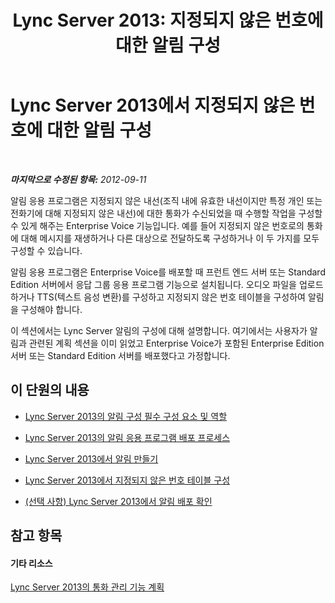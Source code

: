 ﻿---
title: 'Lync Server 2013: 지정되지 않은 번호에 대한 알림 구성'
TOCTitle: 지정되지 않은 번호에 대한 알림 구성
ms:assetid: 45633dd3-78de-4934-867e-33969fc25368
ms:mtpsurl: https://technet.microsoft.com/ko-kr/library/Gg425944(v=OCS.15)
ms:contentKeyID: 49303500
ms.date: 08/10/2015
mtps_version: v=OCS.15
ms.translationtype: HT
---

# Lync Server 2013에서 지정되지 않은 번호에 대한 알림 구성

 

_**마지막으로 수정된 항목:** 2012-09-11_

알림 응용 프로그램은 지정되지 않은 내선(조직 내에 유효한 내선이지만 특정 개인 또는 전화기에 대해 지정되지 않은 내선)에 대한 통화가 수신되었을 때 수행할 작업을 구성할 수 있게 해주는 Enterprise Voice 기능입니다. 예를 들어 지정되지 않은 번호로의 통화에 대해 메시지를 재생하거나 다른 대상으로 전달하도록 구성하거나 이 두 가지를 모두 구성할 수 있습니다.

알림 응용 프로그램은 Enterprise Voice를 배포할 때 프런트 엔드 서버 또는 Standard Edition 서버에서 응답 그룹 응용 프로그램 기능으로 설치됩니다. 오디오 파일을 업로드하거나 TTS(텍스트 음성 변환)를 구성하고 지정되지 않은 번호 테이블을 구성하여 알림을 구성해야 합니다.

이 섹션에서는 Lync Server 알림의 구성에 대해 설명합니다. 여기에서는 사용자가 알림과 관련된 계획 섹션을 이미 읽었고 Enterprise Voice가 포함된 Enterprise Edition 서버 또는 Standard Edition 서버를 배포했다고 가정합니다.

## 이 단원의 내용

  - [Lync Server 2013의 알림 구성 필수 구성 요소 및 역할](lync-server-2013-announcement-configuration-prerequisites-and-roles.md)

  - [Lync Server 2013의 알림 응용 프로그램 배포 프로세스](lync-server-2013-deployment-process-for-the-announcement-application.md)

  - [Lync Server 2013에서 알림 만들기](lync-server-2013-create-an-announcement.md)

  - [Lync Server 2013에서 지정되지 않은 번호 테이블 구성](lync-server-2013-configure-the-unassigned-number-table.md)

  - [(선택 사항) Lync Server 2013에서 알림 배포 확인](lync-server-2013-optional-verify-announcement-deployment.md)

## 참고 항목

#### 기타 리소스

[Lync Server 2013의 통화 관리 기능 계획](lync-server-2013-planning-for-call-management-features.md)

